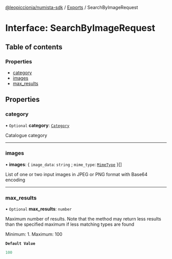 [@leopiccionia/numista-sdk](../README.md) / [Exports](../modules.md) / SearchByImageRequest

# Interface: SearchByImageRequest

## Table of contents

### Properties

- [category](SearchByImageRequest.md#category)
- [images](SearchByImageRequest.md#images)
- [max\_results](SearchByImageRequest.md#max_results)

## Properties

### category

• `Optional` **category**: [`Category`](../modules.md#category)

Catalogue category

___

### images

• **images**: { `image_data`: `string` ; `mime_type`: [`MimeType`](../modules.md#mimetype)  }[]

List of one or two input images in JPEG or PNG format with Base64 encoding

___

### max\_results

• `Optional` **max\_results**: `number`

Maximum number of results. Note that the method may return less results than the specified maximum if less matching types are found

Minimum: 1. Maximum: 100

**`Default Value`**

```ts
100
```
